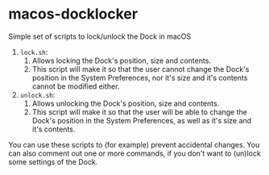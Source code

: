 # macos-docklocker
Simple set of scripts to lock/unlock the Dock in macOS

 1. `lock.sh`:
	 1. Allows locking the Dock's position, size and contents.
	 2. This script will make it so that the user cannot change the Dock's position in the System Preferences, nor it's size and it's contents cannot be modified either.
2. `unlock.sh`:
	1. Allows unlocking the Dock's position, size and contents.
	2. This script will make it so that the user will be able to change the Dock's position in the System Preferences, as well as it's size and it's contents.

You can use these scripts to (for example) prevent accidental changes.
You can also comment out one or more commands, if you don't want to (un)lock some settings of the Dock.
